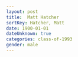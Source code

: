 ```yaml
---
layout: post
title:  Matt Hatcher
sortKey: Hatcher, Matt
date: 1900-01-01
dateUnknown: true
categories: class-of-1993
gender: male
---
```



